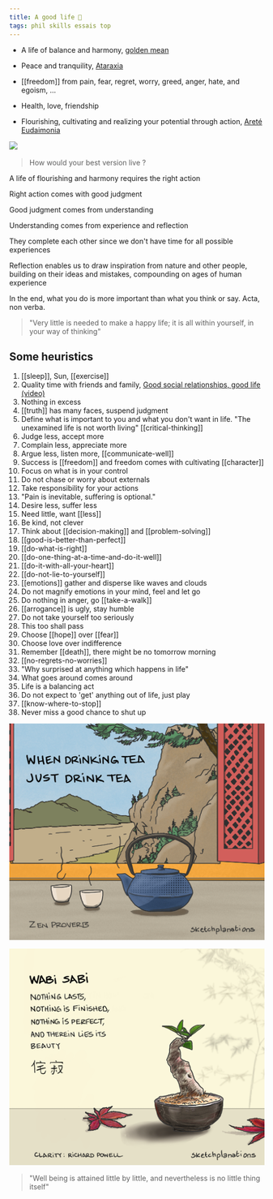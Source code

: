 ```yaml
---
title: A good life 🌱 
tags: phil skills essais top 
---
```


* A life of balance and harmony, [golden mean](https://en.wikipedia.org/wiki/Golden_mean_(philosophy))
* Peace and tranquility, [Ataraxia](https://en.wikipedia.org/wiki/Ataraxia)  
* [[freedom]] from pain, fear, regret, worry, greed, anger, hate, and egoism, ...

* Health, love, friendship
* Flourishing, cultivating and realizing your potential through action, [Areté](https://en.wikipedia.org/wiki/Arete) [Eudaimonia](https://en.wikipedia.org/wiki/Eudaimonia)

![](/static/img/notice-when-you-are-happy.png)

> How would your best version live ? 

A life of flourishing and harmony requires the right action

Right action comes with good judgment 

Good judgment comes from understanding 

Understanding comes from experience and reflection

They complete each other since we don't have time for all possible experiences 

Reflection enables us to draw inspiration from nature and other people, building on their ideas and mistakes, compounding on ages of human experience 

In the end, what you do is more important than what you think or say. Acta, non verba. 

> "Very little is needed to make a happy life; 
> it is all within yourself, in your way of thinking"

## Some heuristics

1. [[sleep]], Sun, [[exercise]]
2. Quality time with friends and family, [Good social relationships, good life (video)](https://youtu.be/8KkKuTCFvzI?list=FLwnL1ngkxfNFBPIXpHm2A2A…)
3. Nothing in excess 
4. [[truth]] has many faces, suspend judgment 
5. Define what is important to you and what you don't want in life. "The unexamined life is not worth living" [[critical-thinking]] 
6. Judge less, accept more
7. Complain less, appreciate more
8. Argue less, listen more, [[communicate-well]]
9. Success is [[freedom]] and freedom comes with cultivating [[character]] 
10. Focus on what is in your control
11. Do not chase or worry about externals 
12. Take responsibility for your actions
13. "Pain is inevitable, suffering is optional." 
14. Desire less, suffer less 
15. Need little, want [[less]]
16. Be kind, not clever
17. Think about [[decision-making]] and [[problem-solving]]
18. [[good-is-better-than-perfect]]
19. [[do-what-is-right]]
20. [[do-one-thing-at-a-time-and-do-it-well]]
21. [[do-it-with-all-your-heart]]
22. [[do-not-lie-to-yourself]]
23. [[emotions]] gather and disperse like waves and clouds 
24. Do not magnify emotions in your mind, feel and let go
25. Do nothing in anger, go [[take-a-walk]] 
26. [[arrogance]] is ugly, stay humble 
27. Do not take yourself too seriously 
28. This too shall pass 
29. Choose [[hope]] over [[fear]]
30. Choose love over indifference 
31. Remember [[death]], there might be no tomorrow morning  
32. [[no-regrets-no-worries]]
33. "Why surprised at anything which happens in life"
34. What goes around comes around 
35. Life is a balancing act 
36. Do not expect to 'get' anything out of life, just play  
37. [[know-where-to-stop]]
38. Never miss a good chance to shut up

![](/static/img/just-do-one-thing.png)

![](/static/img/wabi-sabi.png)

> "Well being is attained little by little, 
> and nevertheless is no little thing itself"  